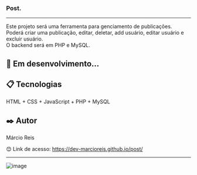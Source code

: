 ### Post.

---

Este projeto será uma ferramenta para genciamento de publicações.<br>
Poderá criar uma publicação, editar, deletar, add usuário, editar usuário e excluir usuário.<br>
O backend será em PHP e MySQL.

## 🚀 Em desenvolvimento...

## 📋 Tecnologias
HTML + CSS + JavaScript + PHP + MySQL

## ✒️ Autor
Márcio Reis

😊 Link de acesso: https://dev-marcioreis.github.io/post/

---
![image](https://user-images.githubusercontent.com/122680054/236680629-cb3e37c0-7431-44d1-8990-3ca9916e6d45.png)


